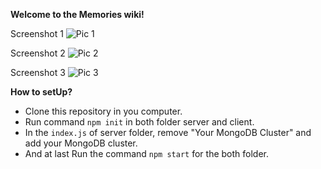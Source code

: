 **Welcome to the Memories wiki!**

Screenshot 1
![Pic 1](https://user-images.githubusercontent.com/67542623/127486398-17f8b2cf-0f8d-4389-b994-de99f02a0d26.png)

Screenshot 2
![Pic 2](https://user-images.githubusercontent.com/67542623/127486458-9ef546b2-1f81-43a8-969f-a044c3df8ac3.png)

Screenshot 3
![Pic 3](https://user-images.githubusercontent.com/67542623/127486473-b234a269-54a0-431c-8462-57c4512ff874.png)



**How to setUp?**

* Clone this repository in you computer.
* Run command `npm init` in both folder server and client.
* In the `index.js` of server folder, remove "Your MongoDB Cluster" and add your MongoDB cluster.
* And at last Run the command `npm start` for the both folder.
